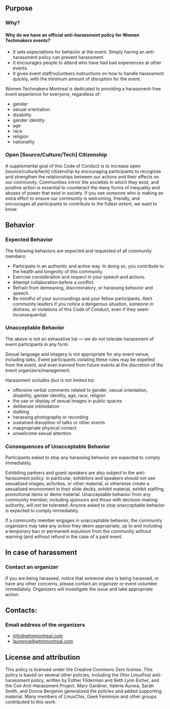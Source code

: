 ## Purpose
### Why?
#### Why do we have an official anti-harassment policy for Women Techmakers events?

 - It sets expectations for behavior at the event. Simply having an anti-harassment policy can prevent harassment.
 - It encourages people to attend who have had bad experiences at other events.
 - It gives event staff/volunteers instructions on how to handle harassment quickly, with the minimum amount of disruption for the event.

Women Techmakers Montreal is dedicated to providing a harassment-free event experience for everyone, regardless of:

 - gender
 - sexual orientation
 - disability
 - gender identity
 - age
 - race
 - religion
 - nationality

### Open [Source/Culture/Tech] Citizenship
A supplemental goal of this Code of Conduct is to increase open [source/culture/tech] citizenship by encouraging participants to recognize and strengthen the relationships between our actions and their effects on our community. Communities mirror the societies in which they exist, and positive action is essential to counteract the many forms of inequality and abuses of power that exist in society. If you see someone who is making an extra effort to ensure our community is welcoming, friendly, and encourages all participants to contribute to the fullest extent, we want to know.

## Behavior
### Expected Behavior
The following behaviors are expected and requested of all community members:

- Participate in an authentic and active way. In doing so, you contribute to the health and longevity of this community.
- Exercise consideration and respect in your speech and actions.
- Attempt collaboration before a conflict.
- Refrain from demeaning, discriminatory, or harassing behavior and speech.
- Be mindful of your surroundings and your fellow participants. Alert community leaders if you notice a dangerous situation, someone in distress, or violations of this Code of Conduct, even if they seem inconsequential.

### Unacceptable Behavior
The above is not an exhaustive list — we do not tolerate harassment of event participants in any form.

Sexual language and imagery is not appropriate for any event venue, including talks. Event participants violating these rules may be expelled from the event, and even banned from future events at the discretion of the event organizers/management.

Harassment includes (but is not limited to):

 - offensive verbal comments related to gender, sexual orientation, disability, gender identity, age, race, religion
 - the use or display of sexual images in public spaces
 - deliberate intimidation
 - stalking
 - harassing photography or recording
 - sustained disruption of talks or other events
 - inappropriate physical contact
 - unwelcome sexual attention

### Consequences of Unacceptable Behavior
​​​Participants asked to stop any harassing behavior are expected to comply immediately.

Exhibiting partners and guest speakers are also subject to the anti-harassment policy. In particular, exhibitors and speakers should not use sexualized images, activities, or other material, or otherwise create a sexualized environment in their slide decks, exhibit material, exhibit staffing, promotional items or demo material.
Unacceptable behavior from any community member, including sponsors and those with decision-making authority, will not be tolerated.
Anyone asked to stop unacceptable behavior is expected to comply immediately.


If a community member engages in unacceptable behavior, the community organizers may take any action they deem appropriate, up to and including a temporary ban or permanent expulsion from the community without warning (and without refund in the case of a paid event.

## In case of harassment
### Contact an organizer
If you are being harassed, notice that someone else is being harassed, or have any other concerns, please contact an organizer or event volunteer immediately. Organizers will investigate the issue and take appropriate action.

## Contacts:

### Email address of the organizers

 - info@wtmmontreal.com
 - laurence@wtmmontreal.com


## License and attribution

This policy is licensed under the Creative Commons Zero license. This policy is based on several other policies, including the Ohio LinuxFest anti-harassment policy, written by Esther Filderman and Beth Lynn Eicher, and the Con Anti-Harassment Project. Mary Gardiner, Valerie Aurora, Sarah Smith, and Donna Benjamin generalized the policies and added supporting material. Many members of LinuxChix, Geek Feminism and other groups contributed to this work.
